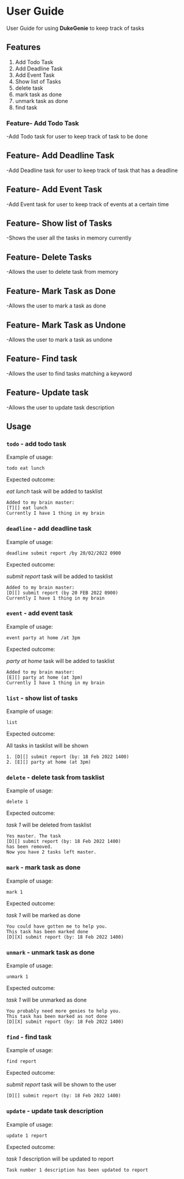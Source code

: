 # User Guide
User Guide for using **DukeGenie** to keep track of tasks

## Features 
1. Add Todo Task
2. Add Deadline Task
3. Add Event Task
4. Show list of Tasks
5. delete task
6. mark task as done
7. unmark task as done
8. find task


### Feature- Add Todo Task

-Add Todo task for user to keep track of task to be done

## Feature- Add Deadline Task

-Add Deadline task for user to keep track of task that has a deadline

## Feature- Add Event Task

-Add Event task for user to keep track of events at a certain time

## Feature- Show list of Tasks

-Shows the user all the tasks in memory currently

## Feature- Delete Tasks

-Allows the user to delete task from memory

## Feature- Mark Task as Done

-Allows the user to mark a task as done

## Feature- Mark Task as Undone

-Allows the user to mark a task as undone

## Feature- Find task

-Allows the user to find tasks matching a keyword

## Feature- Update task

-Allows the user to update task description


## Usage

### `todo` - add todo task


Example of usage: 

`todo eat lunch`

Expected outcome:

*eat lunch* task will be added to tasklist

```
Added to my brain master:
[T][] eat lunch
Currently I have 1 thing in my brain
```

### `deadline` - add deadline task


Example of usage: 

`deadline submit report /by 20/02/2022 0900`

Expected outcome:

*submit report* task will be added to tasklist

```
Added to my brain master:
[D][] submit report (by 20 FEB 2022 0900)
Currently I have 1 thing in my brain
```

### `event` - add event task


Example of usage: 

`event party at home /at 3pm`

Expected outcome:

*party at home* task will be added to tasklist

```
Added to my brain master:
[E][] party at home (at 3pm)
Currently I have 1 thing in my brain
```

### `list` - show list of tasks


Example of usage: 

`list`

Expected outcome:

All tasks in tasklist will be shown

```
1. [D][] submit report (by: 18 Feb 2022 1400)
2. [E][] party at home (at 3pm)
```

### `delete` - delete task from tasklist


Example of usage: 

`delete 1`

Expected outcome:

*task 1* will be deleted from tasklist

```
Yes master. The task 
[D][] submit report (by: 18 Feb 2022 1400)
has been removed.
Now you have 2 tasks left master.
```

### `mark` - mark task as done


Example of usage: 

`mark 1`

Expected outcome:

*task 1* will be marked as done

```
You could have gotten me to help you.
This task has been marked done
[D][X] submit report (by: 18 Feb 2022 1400)
```

### `unmark` - unmark task as done


Example of usage: 

`unmark 1`

Expected outcome:

*task 1* will be unmarked as done

```
You probably need more genies to help you.
This task has been marked as not done
[D][X] submit report (by: 18 Feb 2022 1400)

```

### `find` - find task


Example of usage: 

`find report`

Expected outcome:

*submit report* task will be shown to the user

```
[D][] submit report (by: 18 Feb 2022 1400)

```

### `update` - update task description


Example of usage:

`update 1 report`

Expected outcome:

*task 1* description will be updated to report

```
Task number 1 description has been updated to report

```